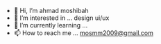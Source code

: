 - 👋 Hi, I’m ahmad moshibah
- 👀 I’m interested in ... design ui/ux
- 🌱 I’m currently learning ...
- 📫 How to reach me ...
mosmm2009@gmail.com
<!---
mosmm2009/mosmm2009 is a ✨ special ✨ repository because its `README.md` (this file) appears on your GitHub profile.
You can click the Preview link to take a look at your changes.
--->
